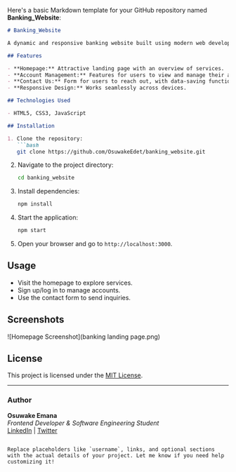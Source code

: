 Here's a basic Markdown template for your GitHub repository named **Banking_Website**:

```markdown
# Banking_Website

A dynamic and responsive banking website built using modern web development technologies. This project showcases a clean and user-friendly interface, with core banking functionalities.

## Features

- **Homepage:** Attractive landing page with an overview of services.
- **Account Management:** Features for users to view and manage their accounts.
- **Contact Us:** Form for users to reach out, with data-saving functionality.
- **Responsive Design:** Works seamlessly across devices.

## Technologies Used

- HTML5, CSS3, JavaScript

## Installation

1. Clone the repository:
   ```bash
   git clone https://github.com/OsuwakeEdet/banking_website.git
   ```
2. Navigate to the project directory:
   ```bash
   cd banking_website
   ```
3. Install dependencies:
   ```bash
   npm install
   ```
4. Start the application:
   ```bash
   npm start
   ```
5. Open your browser and go to `http://localhost:3000`.

## Usage

- Visit the homepage to explore services.
- Sign up/log in to manage accounts.
- Use the contact form to send inquiries.

## Screenshots

![Homepage Screenshot](banking landing page.png)


## License

This project is licensed under the [MIT License](LICENSE).

---

### Author

**Osuwake Emana**  
*Frontend Developer & Software Engineering Student*  
[LinkedIn](https://www.linkedin.com/in/your-link) | [Twitter](https://twitter.com/your-handle)  
```

Replace placeholders like `username`, links, and optional sections with the actual details of your project. Let me know if you need help customizing it!
